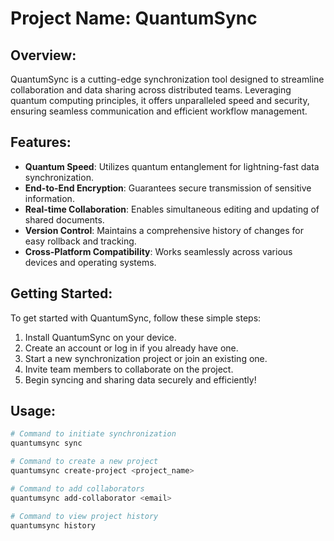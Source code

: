 # Project Name: QuantumSync

## Overview:
QuantumSync is a cutting-edge synchronization tool designed to streamline collaboration and data sharing across distributed teams. Leveraging quantum computing principles, it offers unparalleled speed and security, ensuring seamless communication and efficient workflow management.

## Features:
- **Quantum Speed**: Utilizes quantum entanglement for lightning-fast data synchronization.
- **End-to-End Encryption**: Guarantees secure transmission of sensitive information.
- **Real-time Collaboration**: Enables simultaneous editing and updating of shared documents.
- **Version Control**: Maintains a comprehensive history of changes for easy rollback and tracking.
- **Cross-Platform Compatibility**: Works seamlessly across various devices and operating systems.

## Getting Started:
To get started with QuantumSync, follow these simple steps:
1. Install QuantumSync on your device.
2. Create an account or log in if you already have one.
3. Start a new synchronization project or join an existing one.
4. Invite team members to collaborate on the project.
5. Begin syncing and sharing data securely and efficiently!

## Usage:
```bash
# Command to initiate synchronization
quantumsync sync

# Command to create a new project
quantumsync create-project <project_name>

# Command to add collaborators
quantumsync add-collaborator <email>

# Command to view project history
quantumsync history
